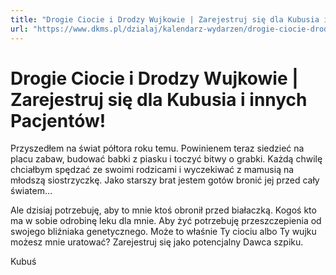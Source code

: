```yaml
---
title: "Drogie Ciocie i Drodzy Wujkowie | Zarejestruj się dla Kubusia i innych Pacjentów!"
url: "https://www.dkms.pl/dzialaj/kalendarz-wydarzen/drogie-ciocie-drodzy-wujkowie-zarejestruj-sie-dla-kubusia-niedrzwica"
---
```


# Drogie Ciocie i Drodzy Wujkowie | Zarejestruj się dla Kubusia i innych Pacjentów!

Przyszedłem na świat półtora roku temu. Powinienem teraz siedzieć na placu zabaw, budować babki z piasku i toczyć bitwy o grabki. Każdą chwilę chciałbym spędzać ze swoimi rodzicami i wyczekiwać z mamusią na młodszą siostrzyczkę. Jako starszy brat jestem gotów bronić jej przed cały światem… 


Ale dzisiaj potrzebuję, aby to mnie ktoś obronił przed białaczką. Kogoś kto ma w sobie odrobinę leku dla mnie. Aby żyć potrzebuję przeszczepienia od swojego bliźniaka genetycznego. Może to właśnie Ty ciociu albo Ty wujku możesz mnie uratować? Zarejestruj się jako potencjalny Dawca szpiku. 


Kubuś


